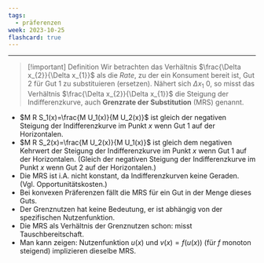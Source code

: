 ```yaml
---
tags:
  - präferenzen
week: 2023-10-25
flashcard: true
---
```

***

> [!important] Definition
> Wir betrachten das Verhältnis $\frac{\Delta x_{2}}{\Delta x_{1}}$ als die *Rate*, zu der ein Konsument bereit ist,
> Gut 2 für Gut 1 zu substituieren (ersetzen).
> Nähert sich $\Delta x_{1}$ 0, so misst das Verhältnis $\frac{\Delta x_{2}}{\Delta x_{1}}$ die Steigung der
> Indifferenzkurve, auch **Grenzrate der Substitution** (MRS) genannt.

- $M R S_1(x)=\frac{M U_1(x)}{M U_2(x)}$ ist gleich der negativen Steigung der Indifferenzkurve im Punkt $x$ wenn Gut 1 auf der Horizontalen. 
- $M R S_2(x)=\frac{M U_2(x)}{M U_1(x)}$ ist gleich dem negativen Kehrwert der Steigung der Indifferenzkurve im Punkt $x$ wenn Gut 1 auf der Horizontalen. (Gleich der negativen Steigung der Indifferenzkurve im Punkt $x$ wenn Gut 2 auf der Horizontalen.)
- Die MRS ist i.A. nicht konstant, da Indifferenzkurven keine Geraden. (Vgl. Opportunitätskosten.)
- Bei konvexen Präferenzen fällt die MRS für ein Gut in der Menge dieses Guts.
- Der Grenznutzen hat keine Bedeutung, er ist abhängig von der spezifischen Nutzenfunktion.
- Die MRS als Verhältnis der Grenznutzen schon: misst Tauschbereitschaft.
- Man kann zeigen: Nutzenfunktion $u(x)$ und $v(x)=f(u(x))$ (für $f$ monoton steigend) implizieren dieselbe MRS.


